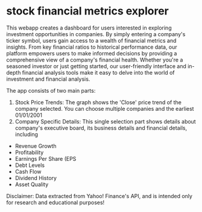 # stock financial metrics explorer

This webapp creates a dashboard for users interested in exploring investment opportunities in companies. By simply entering a company's ticker symbol, users gain access to a wealth of financial metrics and insights. From key financial ratios to historical performance data, our platform empowers users to make informed decisions by providing a comprehensive view of a company's financial health. Whether you're a seasoned investor or just getting started, our user-friendly interface and in-depth financial analysis tools make it easy to delve into the world of investment and financial analysis.

The app consists of two main parts:
<ol>
    <li>Stock Price Trends: The graph shows the 'Close' price trend of the company selected. You can choose multiple companies and the earliest 01/01/2001</li>
    <li>Company Specific Details: This single selection part shows details about company's executive board, its business details and financial details, including</li> 
</ol>
<ul>
    <li>Revenue Growth</li> 
    <li>Profitability</li> 
    <li>Earnings Per Share (EPS</li> 
    <li>Debt Levels</li> 
    <li>Cash Flow</li> 
    <li>Dividend History</li> 
    <li>Asset Quality</li> 
</ul>

Disclaimer: Data extracted from Yahoo! Finance's API, and is intended only for research and educational purposes!
